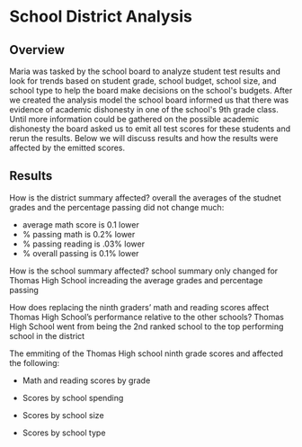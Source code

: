 # School District Analysis
## Overview
Maria was tasked by the school board to analyze student test results and look for trends based on student grade, school budget, school size, and school type to help the board make decisions on the school's budgets. After we created the analysis model the school board informed us that there was evidence of academic dishonesty in one of the school's 9th grade class. Until more information could be gathered on the possible academic dishonesty the board asked us to emit all test scores for these students and rerun the results. Below we will discuss results and how the results were affected by the emitted scores.

## Results

How is the district summary affected?
overall the averages of the studnet grades and the percentage passing did not change much:
  - average math score is 0.1 lower
  - % passing math is 0.2%  lower
  - % passing reading is .03% lower
  - % overall passing is 0.1% lower


How is the school summary affected?
school summary only changed for Thomas High School increading the average grades and percentage passing


How does replacing the ninth graders’ math and reading scores affect Thomas High School’s performance relative to the other schools?
Thomas High School went from being the 2nd ranked school to the top performing school in the district

The emmiting of the Thomas High school ninth grade scores and affected the following:
  - Math and reading scores by grade
     
  - Scores by school spending


  - Scores by school size


  - Scores by school type

